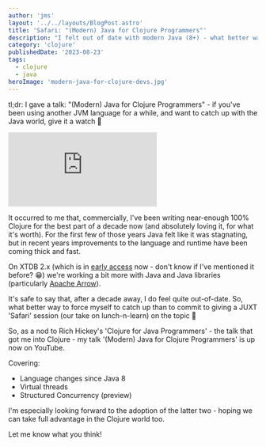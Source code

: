 ```yaml
---
author: 'jms'
layout: '../../layouts/BlogPost.astro'
title: 'Safari: "(Modern) Java for Clojure Programmers"'
description: "I felt out of date with modern Java (8+) - what better way to catch up than committing to a talk?!"
category: 'clojure'
publishedDate: '2023-08-23'
tags:
  - clojure
  - java
heroImage: 'modern-java-for-clojure-devs.jpg'
---
```


tl;dr: I gave a talk: "(Modern) Java for Clojure Programmers" - if you've been using another JVM language for a while, and want to catch up with the Java world, give it a watch 🙂

<iframe class="aspect-video w-full" src="https://www.youtube.com/embed/NccnidiRknA" title="YouTube video player" frameborder="0" allow="accelerometer; autoplay; clipboard-write; encrypted-media; gyroscope; picture-in-picture" allowfullscreen></iframe>

It occurred to me that, commercially, I've been writing near-enough 100% Clojure for the best part of a decade now (and absolutely loving it, for what it's worth). For the first few of those years Java felt like it was stagnating, but in recent years improvements to the language and runtime have been coming thick and fast.

On XTDB 2.x (which is in [early access](https://xtdb.com/v2) now - don't know if I've mentioned it before? 😁) we're working a bit more with Java and Java libraries (particularly [Apache Arrow](https://arrow.apache.org)).

It's safe to say that, after a decade away, I do feel quite out-of-date. 
So, what better way to force myself to catch up than to commit to giving a JUXT 'Safari' session (our take on lunch-n-learn) on the topic 🙂

So, as a nod to Rich Hickey's 'Clojure for Java Programmers' - the talk that got me into Clojure - my talk '(Modern) Java for Clojure Programmers' is up now on YouTube.

Covering:

* Language changes since Java 8
* Virtual threads
* Structured Concurrency (preview)

I'm especially looking forward to the adoption of the latter two - hoping we can take full advantage in the Clojure world too.

Let me know what you think!
